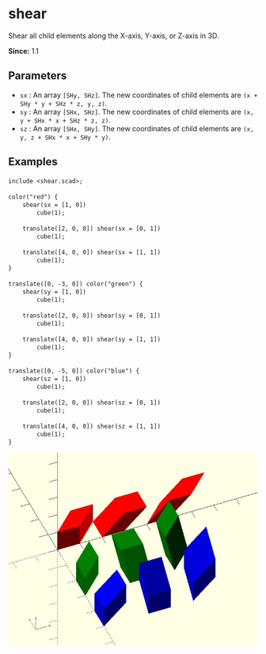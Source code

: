 # shear

Shear all child elements along the X-axis, Y-axis, or Z-axis in 3D.

**Since:** 1.1


## Parameters

- `sx` : An array `[SHy, SHz]`. The new coordinates of child elements are `(x + SHy * y + SHz * z, y, z)`.
- `sy` : An array `[SHx, SHz]`. The new coordinates of child elements are `(x, y + SHx * x + SHz * z, z)`.
- `sz` : An array `[SHx, SHy]`. The new coordinates of child elements are `(x, y, z + SHx * x + SHy * y)`.

## Examples

	include <shear.scad>;

	color("red") {
		shear(sx = [1, 0])
			cube(1);
			
		translate([2, 0, 0]) shear(sx = [0, 1])
			cube(1);
			
		translate([4, 0, 0]) shear(sx = [1, 1])
			cube(1);
	}

	translate([0, -3, 0]) color("green") {
		shear(sy = [1, 0])
			cube(1);
			
		translate([2, 0, 0]) shear(sy = [0, 1])
			cube(1);
			
		translate([4, 0, 0]) shear(sy = [1, 1])
			cube(1);
	}

	translate([0, -5, 0]) color("blue") {
		shear(sz = [1, 0])
			cube(1);
			
		translate([2, 0, 0]) shear(sz = [0, 1])
			cube(1);
			
		translate([4, 0, 0]) shear(sz = [1, 1])
			cube(1);
	}

![shear](images/lib-shear-1.JPG)


